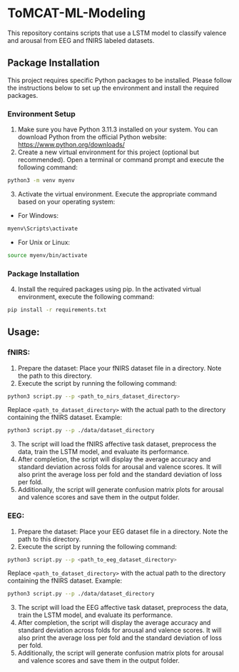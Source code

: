 # ToMCAT-ML-Modeling

This repository contains scripts that use a LSTM model to classify valence and arousal from EEG and fNIRS labeled datasets. 

## Package Installation
This project requires specific Python packages to be installed. Please follow the instructions below to set up the environment and install the required packages.
### Environment Setup
1. Make sure you have Python 3.11.3 installed on your system. You can download Python from the official Python website: https://www.python.org/downloads/
2. Create a new virtual environment for this project (optional but recommended). Open a terminal or command prompt and execute the following command:

```bash
python3 -m venv myenv
```
3. Activate the virtual environment. Execute the appropriate command based on your operating system:
* For Windows:
```bash
myenv\Scripts\activate
```
* For Unix or Linux:
```bash
source myenv/bin/activate
```

### Package Installation
4. Install the required packages using pip. In the activated virtual environment, execute the following command:
```bash
pip install -r requirements.txt
```

## Usage:
### fNIRS:
1. Prepare the dataset: Place your fNIRS dataset file in a directory. Note the path to this directory.
2. Execute the script by running the following command:
```bash
python3 script.py --p <path_to_nirs_dataset_directory>
```
Replace `<path_to_dataset_directory>` with the actual path to the directory containing the fNIRS dataset.
Example:
```bash
python3 script.py --p ./data/dataset_directory
```
3. The script will load the fNIRS affective task  dataset, preprocess the data, train the LSTM model, and evaluate its performance.
4. After completion, the script will display the average accuracy and standard deviation across folds for arousal and valence scores. It will also print the average loss per fold and the standard deviation of loss per fold.
5. Additionally, the script will generate confusion matrix plots for arousal and valence scores and save them in the output folder.

### EEG:
1. Prepare the dataset: Place your EEG dataset file in a directory. Note the path to this directory.
2. Execute the script by running the following command:
```bash
python3 script.py --p <path_to_eeg_dataset_directory>
```
Replace `<path_to_dataset_directory>` with the actual path to the directory containing the fNIRS dataset.
Example:
```bash
python3 script.py --p ./data/dataset_directory
```
3. The script will load the EEG affective task dataset, preprocess the data, train the LSTM model, and evaluate its performance.
4. After completion, the script will display the average accuracy and standard deviation across folds for arousal and valence scores. It will also print the average loss per fold and the standard deviation of loss per fold.
5. Additionally, the script will generate confusion matrix plots for arousal and valence scores and save them in the output folder.